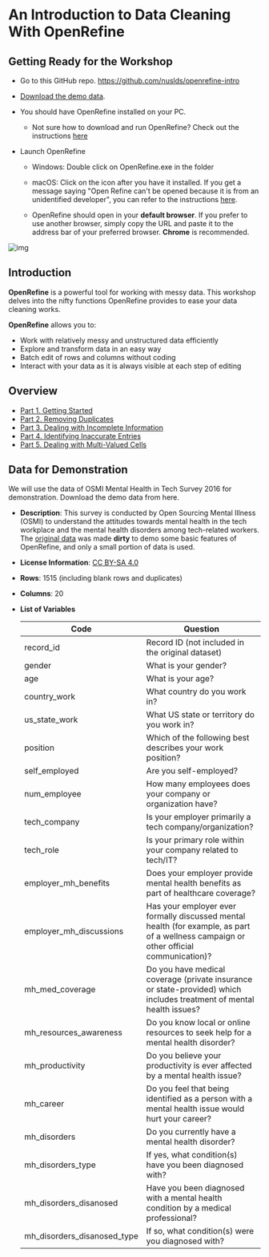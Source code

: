 # An Introduction to Data Cleaning With OpenRefine

## Getting Ready for the Workshop

- Go to this GitHub repo. https://github.com/nuslds/openrefine-intro
- [Download the demo data](http://libguides.nus.edu.sg/ld.php?content_id=47625117).
- You should have OpenRefine installed on your PC.

  - Not sure how to download and run OpenRefine? Check out the instructions [here](https://github.com/OpenRefine/OpenRefine/wiki/Installation-Instructions)
- Launch OpenRefine

  - Windows: Double click on OpenRefine.exe in the folder

  - macOS: Click on the icon after you have it installed. If you get a message saying "Open Refine can't be opened because it is from an unidentified developer", you can refer to the instructions [here](https://github.com/OpenRefine/OpenRefine/wiki/Installation-Instructions#macos).
  - OpenRefine should open in your **default browser**. If you prefer to use another browser, simply copy the URL and paste it to the address bar of your preferred browser. **Chrome** is recommended.

![img](https://libapps-au.s3-ap-southeast-2.amazonaws.com/accounts/118911/images/browser.PNG)



## Introduction

**OpenRefine** is a powerful tool for working with messy data. This workshop delves into the nifty functions OpenRefine provides to ease your data cleaning works.



**OpenRefine** allows you to:

- Work with relatively messy and unstructured data efficiently
- Explore and transform data in an easy way
- Batch edit of rows and columns without coding
- Interact with your data as it is always visible at each step of editing



## Overview

- [Part 1. Getting Started](https://github.com/nuslds/openrefine-intro/blob/master/markdowns/Part_1_Getting_Started.md)
- [Part 2. Removing Duplicates](https://github.com/nuslds/openrefine-intro/blob/master/markdowns/Part_2_Removing_Duplicates.md)
- [Part 3. Dealing with Incomplete Information](https://github.com/nuslds/openrefine-intro/blob/master/markdowns/Part_3._Dealing_with_Incomplete_Information.md)
- [Part 4. Identifying Inaccurate Entries](https://github.com/nuslds/openrefine-intro/blob/master/markdowns/Part_4_Tackling_Inaccurate_Inconsistent_Entries.md)
- [Part 5.  Dealing with Multi-Valued Cells](https://github.com/nuslds/openrefine-intro/blob/master/markdowns/Part_5_Dealing_with_multi_valued_cells.md)



## Data for Demonstration

We will use the data of OSMI Mental Health in Tech Survey 2016 for demonstration. Download the demo data from here.

- **Description**: This survey is conducted by Open Sourcing Mental Illness (OSMI) to understand the attitudes towards mental health in the tech workplace and the mental health disorders among tech-related workers. The [original data](https://www.kaggle.com/osmi/mental-health-in-tech-2016/) was made **dirty** to demo some basic features of OpenRefine, and only a small portion of data is used.

- **License Information**: [CC BY-SA 4.0](https://creativecommons.org/licenses/by-sa/4.0/)

- **Rows**: 1515 (including blank rows and duplicates)

- **Columns**: 20

- **List of Variables**

  | **Code**                    | **Question**                                                 |
  | --------------------------- | ------------------------------------------------------------ |
  |record_id                   |Record ID (not included in the   original dataset)           |
  |gender                      |What   is your gender?                                       |
  |age                         |What is your age?                                            |
  |country_work                |What   country do you work in?                               |
  |us_state_work               |What US state or territory do   you work in?                 |
  |position                    |Which  of the following best describes your work position?   |
  |self_employed               |Are you self-employed?                                       |
  |num_employee                |How   many employees does your company or organization have? |
  |tech_company                |Is your employer primarily a   tech company/organization?    |
  |tech_role                   |Is   your primary role within your company related to tech/IT? |
  |employer_mh_benefits        |Does your employer provide   mental health benefits as part of healthcare coverage? |
  |employer_mh_discussions     |Has   your employer ever formally discussed mental health (for example, as part of   a wellness campaign or other official communication)? |
  |mh_med_coverage             |Do you have medical coverage   (private insurance or state-provided) which includes treatment of    mental health issues? |
  |mh_resources_awareness      |Do you know local or online resources to seek help for a mental health disorder? |
  |mh_productivity             |Do you believe your productivity   is ever affected by a mental health issue? |
  |mh_career                   |Do   you feel that being identified as a person with a mental health issue would   hurt your career? |
  |mh_disorders                |Do you currently have a mental   health disorder?            |
  |mh_disorders_type           |If yes, what condition(s) have you been diagnosed with?    |
  |mh_disorders_disanosed      |Have you been diagnosed with a mental   health condition by a medical professional? |
  |mh_disorders_disanosed_type |If so, what condition(s) were you diagnosed with?          |

  
